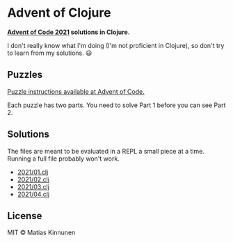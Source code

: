 # Advent of Clojure

**[Advent of Code 2021](https://adventofcode.com/2021) solutions in Clojure.**

I don't really know what I'm doing
(I'm not proficient in Clojure),
so don't try to learn from my solutions. 😃

## Puzzles

[Puzzle instructions available at Advent of Code.](https://adventofcode.com/)

Each puzzle has two parts.
You need to solve Part 1 before you can see Part 2.

## Solutions

The files are meant to be evaluated in a REPL a small piece at a time.
Running a full file probably won't work.

- [2021/01.clj](src/advent_of_clojure/2021/01.clj)
- [2021/02.clj](src/advent_of_clojure/2021/02.clj)
- [2021/03.clj](src/advent_of_clojure/2021/03.clj)
- [2021/04.clj](src/advent_of_clojure/2021/04.clj)

## License

MIT &copy; Matias Kinnunen
